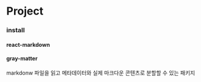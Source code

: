 # Project

### install

#### react-markdown



#### gray-matter

markdonw 파일을 읽고 메타데이터와 실제 마크다운 콘텐츠로 분할할 수 있는 패키지 